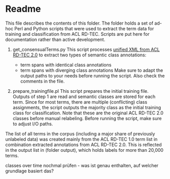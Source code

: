 # Readme

This file describes the contents of this folder. The folder holds a set of ad-hoc Perl and Python scripts that were used to extract the term data for training and classification from ACL RD-TEC. Scripts are put here for documentation rather than active development.

1. get_consensualTerms.py
This script processes [unified XML from ACL RD-TEC 2.0](https://github.com/languagerecipes/acl-rd-tec-2.0/tree/master/distribution/annoitation_files/double_annotated_files/unified_xml) to extract two types of semantic class annotations:
	* term spans with identical class annotations
	* term spans with diverging class annotations
Make sure to adapt the output paths to your needs before running the script. Also check the comments in the file.

2. prepare_trainingfile.pl
This script prepares the initial training file. Outputs of step 1 are read and semantic classes are stored for each term. Since for most terms, there are multiple (conflicting) class assignments, the script outputs the majority class as the initial training class for classification. Note that these are the original ACL RD-TEC 2.0 classes before manual relabeling. Before running the script, make sure to adjust I/O paths.

The list of all terms in the corpus (including a major share of previously unlabeled data) was created mainly from the ACL RD-TEC 1.0 term list in combination extracted annotations from ACL RD-TEC 2.0. This is reflected in the output list in (folder output), which holds labels for more than 20,000 terms.

classes over time nochmal prüfen - was ist genau enthalten, auf welcher grundlage basiert das?